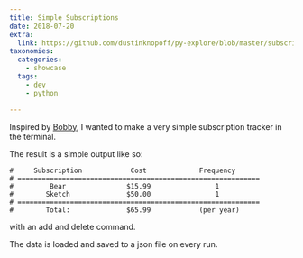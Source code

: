 ```yaml
---
title: Simple Subscriptions
date: 2018-07-20
extra:
  link: https://github.com/dustinknopoff/py-explore/blob/master/subscriptions.py
taxonomies:
  categories:
    - showcase
  tags:
    - dev
    - python

---
```


Inspired by [Bobby](http://www.bobbyapp.co), I wanted to make a very simple subscription tracker in the terminal.

The result is a simple output like so:

```
#     Subscription            Cost             Frequency
# ============================================================
#         Bear               $15.99                1
#        Sketch              $50.00                1
# ============================================================
#        Total:              $65.99            (per year)
```

with an add and delete command.

The data is loaded and saved to a json file on every run.
